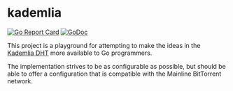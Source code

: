 # kademlia

[![Go Report Card](https://goreportcard.com/badge/jzelinskie/kademlia "Go Report Card")](https://goreportcard.com/report/jzelinskie/kademlia)
[![GoDoc](https://godoc.org/github.com/jzelinskie/kademlia?status.svg "GoDoc")](https://godoc.org/github.com/jzelinskie/kademlia)

This project is a playground for attempting to make the ideas in the [Kademlia DHT] more available to Go programmers.

The implementation strives to be as configurable as possible, but should be able to offer a configuration that is compatible with the Mainline BitTorrent network.

[Kademlia DHT]: https://en.wikipedia.org/wiki/Kademlia
